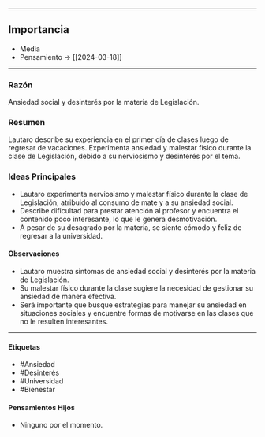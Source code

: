 
---
## Importancia

- Media
- Pensamiento -> [[2024-03-18]]
---

### Razón
Ansiedad social y desinterés por la materia de Legislación.

### Resumen
Lautaro describe su experiencia en el primer día de clases luego de regresar de vacaciones. Experimenta ansiedad y malestar físico durante la clase de Legislación, debido a su nerviosismo y desinterés por el tema.

### Ideas Principales
- Lautaro experimenta nerviosismo y malestar físico durante la clase de Legislación, atribuido al consumo de mate y a su ansiedad social.
- Describe dificultad para prestar atención al profesor y encuentra el contenido poco interesante, lo que le genera desmotivación.
- A pesar de su desagrado por la materia, se siente cómodo y feliz de regresar a la universidad.

#### Observaciones
- Lautaro muestra síntomas de ansiedad social y desinterés por la materia de Legislación. 
- Su malestar físico durante la clase sugiere la necesidad de gestionar su ansiedad de manera efectiva.
- Será importante que busque estrategias para manejar su ansiedad en situaciones sociales y encuentre formas de motivarse en las clases que no le resulten interesantes.

---

#### Etiquetas
- #Ansiedad
- #Desinterés
- #Universidad
- #Bienestar

#### Pensamientos Hijos
- Ninguno por el momento.
